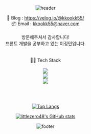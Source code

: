 <div align=center> 
    
![header](https://capsule-render.vercel.app/api?type=waving&color=0:6671ff,100:9695d0&height=200&text=Welcome&fontSize=60&fontColor=ffffff&desc=to%20kkookk55's%20Github&descSize=20&descAlign=70&fontAlignY=30&descAlignY=50)

:memo: Blog : https://velog.io/@kkookk55/ </br>
:package: Email : kkookk55@naver.com <br>
<br>
방문해주셔서 감사합니다! <br>
프론트 개발을 공부하고 있는 이정민입니다. <br>
<br>
<br>
:technologist: Tech Stack
<br>
<br>
    <img src="https://img.shields.io/badge/styled components-DB7093?style=for-the-badge&logo=styledcomponents&logoColor=white">
<br>
    <img src="https://img.shields.io/badge/mysql-4479A1?style=for-the-badge&logo=mysql&logoColor=white">
<br>
    <img src="https://img.shields.io/badge/amazon ec2-FF9900?style=for-the-badge&logo=amazonec2&logoColor=white">

<br>
<br>

[![Top Langs](https://github-readme-stats.vercel.app/api/top-langs?username=kkookk55&layout=compact&theme=discord_old_blurple)](https://github.com/anuraghazra/github-readme-stats) <br>

[![littlezero48's GitHub stats](https://github-readme-stats.vercel.app/api?username=kkookk55&theme=discord_old_blurple)](https://github.com/anuraghazra/github-readme-stats)
</br>
    
![footer](https://capsule-render.vercel.app/api?section=footer&type=waving&color=0:6671ff,100:9695d0&height=100)

</div>
